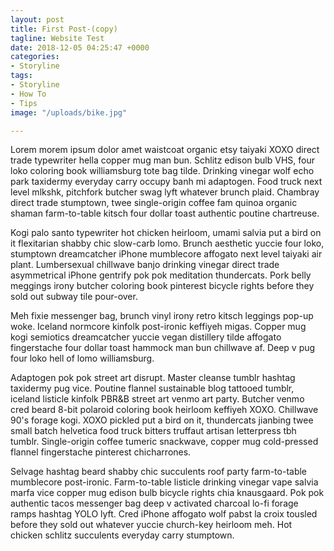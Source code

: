 ```yaml
---
layout: post
title: First Post-(copy)
tagline: Website Test
date: 2018-12-05 04:25:47 +0000
categories:
- Storyline
tags:
- Storyline
- How To
- Tips
image: "/uploads/bike.jpg"

---
```

Lorem morem ipsum dolor amet waistcoat organic etsy taiyaki XOXO direct trade typewriter hella copper mug man bun. Schlitz edison bulb VHS, four loko coloring book williamsburg tote bag tilde. Drinking vinegar wolf echo park taxidermy everyday carry occupy banh mi adaptogen. Food truck next level mlkshk, pitchfork butcher swag lyft whatever brunch plaid. Chambray direct trade stumptown, twee single-origin coffee fam quinoa organic shaman farm-to-table kitsch four dollar toast authentic poutine chartreuse.

Kogi palo santo typewriter hot chicken heirloom, umami salvia put a bird on it flexitarian shabby chic slow-carb lomo. Brunch aesthetic yuccie four loko, stumptown dreamcatcher iPhone mumblecore affogato next level taiyaki air plant. Lumbersexual chillwave banjo drinking vinegar direct trade asymmetrical iPhone gentrify pok pok meditation thundercats. Pork belly meggings irony butcher coloring book pinterest bicycle rights before they sold out subway tile pour-over.

Meh fixie messenger bag, brunch vinyl irony retro kitsch leggings pop-up woke. Iceland normcore kinfolk post-ironic keffiyeh migas. Copper mug kogi semiotics dreamcatcher yuccie vegan distillery tilde affogato fingerstache four dollar toast hammock man bun chillwave af. Deep v pug four loko hell of lomo williamsburg.

Adaptogen pok pok street art disrupt. Master cleanse tumblr hashtag taxidermy pug vice. Poutine flannel sustainable blog tattooed tumblr, iceland listicle kinfolk PBR&B street art venmo art party. Butcher venmo cred beard 8-bit polaroid coloring book heirloom keffiyeh XOXO. Chillwave 90's forage kogi. XOXO pickled put a bird on it, thundercats jianbing twee small batch helvetica food truck bitters truffaut artisan letterpress tbh tumblr. Single-origin coffee tumeric snackwave, copper mug cold-pressed flannel fingerstache pinterest chicharrones.

Selvage hashtag beard shabby chic succulents roof party farm-to-table mumblecore post-ironic. Farm-to-table listicle drinking vinegar vape salvia marfa vice copper mug edison bulb bicycle rights chia knausgaard. Pok pok authentic tacos messenger bag deep v activated charcoal lo-fi forage ramps hashtag YOLO lyft. Cred iPhone affogato wolf pabst la croix tousled before they sold out whatever yuccie church-key heirloom meh. Hot chicken schlitz succulents everyday carry stumptown.